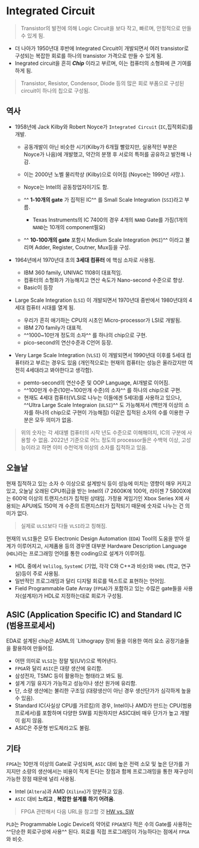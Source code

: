 # Integrated Circuit

> Transistor의 발전에 의해 Logic Circuit을 보다 작고, 빠르며, 안정적으로 만들 수 있게 됨.

* 더 나아가 1950년대 후반에 Integrated Circuit이 개발되면서 여러 transistor로 구성되는 복잡한 회로를 하나의 transistor 가격으로 만들 수 있게 됨.
* Inegrated circuit을 흔히 ***Chip*** 이라고 부르며, 이는 컴퓨터의 소형화에 큰 기여를 하게 됨.

> Transistor, Resistor, Condensor, Diode 등의 많은 회로 부품으로 구성된 circuit이 하나의 칩으로 구성됨.

## 역사

- 1958년에 Jack Kilby와 Robert Noyce가 `Integrated Circuit` (`IC`,집적회로)를 개발.

    * 공동개발이 아닌 비슷한 시기(Kilby가 6개월 빨랐지만, 실용적인 부분은 Noyce가 나음)에 개발했고, 약간의 분쟁 후 서로의 특허를 공유하고 발전해 나감.
    * 이는 2000년 노벨 물리학상 (Kilby)으로 이어짐 (Noyce는 1990년 사망.).
    * Noyce는 Intel의 공동창업자이기도 함.
    * ^^ **1-10개의 gate** 가 집적된 IC^^ 를 Small Scale Integration (`SSI`)라고 부름.
        * Texas Instruments의 IC 7400의 경우 4개의 `NAND` Gate를 가짐(1개의 `NAND`는 10개의 component필요)

    * ^^ **10-100개의 gate** 포함시 Medium Scale Integration (`MSI`)^^ 이라고 불리며 Adder, Register, Coutner, Mux등을 구성.

- 1964년에서 1970년대 초의 **3세대 컴퓨터** 에 핵심 소자로 사용됨.

    * IBM 360 family, UNIVAC 1108이 대표적임.
    * 컴퓨터의 소형화가 가능해지고 연산 속도가 Nano-second 수준으로 향상.
    * Basic이 등장

- Large Scale Integration (`LSI`) 이 개발되면서 1970년대 중반에서 1980년대의 4세대 컴퓨터 시대를 열게 됨.

    * 우리가 흔히 애기하는 CPU의 시초인 Micro-processor가 LSI로 개발됨.
    * IBM 270 family가 대표적.
    * ^^1000~10만개 정도의 소자^^ 를 하나의 chip으로 구현.
    * pico-second의 연산수준과 C언어 등장.

- Very Large Scale Integration (`VLSI`) 이 개발되면서 1990년대 이후를 5세대 컴퓨터라고 부르는 경우도 있음 (개인적으로는 현재의 컴퓨터는 성능은 올라갔지만 여전히 4세대라고 봐야한다고 생각함).

    * pemto-second의 연산수준 및 OOP Language, AI개발로 이어짐.
    * ^^100만개 수준(10만~100만개 수준)의 소자^^ 를 하나의 chip으로 구현.
    * 현재도 4세대 컴퓨터(VLSI로 나누는 이들에겐 5세대)를 사용하고 있으나, ^^Ultra Large Scale Integraion (`ULSI`)^^ 도 가능해져서 (백만개 이상의 소자를 하나의 chip으로 구현이 가능해짐) 이같은 집적된 소자의 수를 이용한 구분은 모두 의미가 없음.
  
> 위의 숫자는 각 세대별 컴퓨터의 시작 년도 수준으로 이해해야지, IC의 구분에 사용할 수 없음. 2022년 기준으로 어느 정도의 processor들은 수백억 이상, 고성능이라고 하면 이미 수천억개 이상의 소자를 집적하고 있음.

## 오늘날

현재 집적하고 있는 소자 수 이상으로 설계방식 등이 성능에 미치는 영향이 매우 커지고 있고, 오늘날 오래된 CPU취급을 받는 Intel의 i7 2600K에 100억, 라이젠 7 5800X에는 600억 이상의 트랜지스터가 집적된 상태임. 가정용 게임기인 Xbox Series X에 사용되는 APU에도 150억 개 수준의 트랜지스터가 집적되기 때문에 숫자로 나누는 건 의미가 없다. 

> 실제로 `ULSI`보다 다들 `VLSI`라고 칭해짐.

현재의 `VLSI`들은 모두 Electronic Design Automation (`EDA`) Tool의 도움을 받아 설계가 이루어지고, 시제품용 등의 경우엔 대부분 Hardware Description Language (`HDL`)라는 프로그래밍 언어를 통한 coding으로 설계가 이루어짐. 

* HDL 중에서 `Velilog`, `SystemC` (기업, 각각 C와 C++과 비슷)와 `VHDL` (학교, 연구실)등이 주로 사용됨.
* 일반적인 프로그래밍과 달리 디지털 회로를 텍스트로 표현하는 언어임.
* Field Programmable Gate Array (`FPGA`)가 포함하고 있는 수많은 gate들을 사용자(설계자)가 HDL로 지정하는대로 회로가 구성됨.

## ASIC (Application Specific IC) and Standard IC (범용프로세서)

EDA로 설계된 chip은 ASML의 `Lithograpy 장비 들을 이용한 여러 요소 공정기술들을 활용하여 만들어짐. 

* 어떤 의미로 `VLSI`는 정말 빛(UV)으로 찍어낸다.
* `FPGA`와 달리 `ASIC`은 대량 생산에 유리함.
* 삼성전자, TSMC 등이 활용하는 형태라고 봐도 됨.
* 설계 기밀 유지가 가능하고 성능이나 생산 원가에 유리함.
* 단, 소량 생산에는 불리한 구조임 (대량생산이 아닌 경우 생산단가가 심각하게 높을 수 있음).
* Standard IC(사실상 CPU를 가르킴)의 경우, Intel이나 AMD가 만드는 CPU(범용프로세서)를 포함하며 다양한 SW를 지원하지만 ASIC대비 매우 단가가 높고 개발이 쉽지 않음.
* ASIC은 주문형 반도체라고도 불림.

## 기타

`FPGA`는 10만개 이상의 Gate로 구성되며, `ASIC` 대비 높은 전력 소모 및 높은 단가를 가지지만 소량의 생산에서는 비용이 적게 든다는 장점과 함께 프로그래밍을 통한 재구성이 가능한 장점 때문에 널리 사용됨. 

* Intel (`Altera`)과 AMD (`Xilinx`)가 양분하고 있음.
* `ASIC` 대비 **느리고** , **복잡한 설계를 하기 어려움**.

> FPGA 관련해서 다음 URL을 참고할 것 [HW vs. SW](../ch03_seq/ce03_05_hw_and_sw.md)

`PLD`는 Programmable Logic Device의 약어로 `FPGA`보다 적은 수의 Gate를 사용하는 ^^단순한 회로구성에 사용^^ 된다. 회로를 직접 프로그래밍이 가능하다는 점에서 `FPGA`와 비슷.

